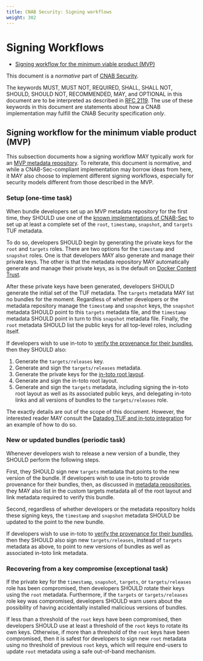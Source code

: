```yaml
---
title: CNAB Security: Signing workflows
weight: 302
---
```


# Signing Workflows

- [Signing workflow for the minimum viable product (MVP)](#signing-workflow-for-the-minimum-viable-product-mvp)

This document is a _normative_ part of [CNAB Security](300-CNAB-security.md).

The keywords MUST, MUST NOT, REQUIRED, SHALL, SHALL NOT, SHOULD, SHOULD NOT, RECOMMENDED, MAY, and OPTIONAL in this document are to be interpreted as described in [RFC 2119](https://tools.ietf.org/html/rfc2119). The use of these keywords in this document are statements about how a CNAB implementation may fulfill the CNAB Security specification _only_.

## Signing workflow for the minimum viable product (MVP)

This subsection documents how a signing workflow MAY typically work for an [MVP metadata repository](301-metadata-repositories.md). To reiterate, this document is normative, and while a CNAB-Sec-compliant implementation may borrow ideas from here, it MAY also choose to implement different signing workflows, especially for security models different from those described in the MVP.

### Setup (one-time task)

When bundle developers set up an MVP metadata repository for the first time, they SHOULD use one of the [known implementations of CNAB-Sec](806-security-known-implementations.md) to set up at least a complete set of the `root`, `timestamp`, `snapshot`, and `targets` TUF metadata.

To do so, developers SHOULD begin by generating the private keys for the `root` and `targets` roles. There are two options for the `timestamp` and `snapshot` roles. One is that developers MAY also generate and manage their private keys. The other is that the metadata repository MAY automatically generate and manage their private keys, as is the default on [Docker Content Trust](https://docs.docker.com/engine/security/trust/trust_key_mng/).

After these private keys have been generated, developers SHOULD generate the initial set of the TUF metadata. The `targets` metadata MAY list no bundles for the moment. Regardless of whether developers or the metadata repository manage the `timestamp` and `snapshot` keys, the `snapshot` metadata SHOULD point to this `targets` metadata file, and the `timestamp` metadata SHOULD point in turn to this `snapshot` metadata file. Finally, the `root` metadata SHOULD list the public keys for all top-level roles, including itself.

If developers wish to use in-toto to [verify the provenance for their bundles](301-metadata-repositories.md#extending-the-MVP-to-verify-the-provenance-of-bundles), then they SHOULD also:

1. Generate the `targets/releases` key.
1. Generate and sign the `targets/releases` metadata.
1. Generate the private keys for the [in-toto root layout](https://github.com/in-toto/docs/blob/master/in-toto-spec.md#43-file-formats-layout).
1. Generate and sign the in-toto root layout.
1. Generate and sign the `targets` metadata, including signing the in-toto root layout as well as its associated public keys, and delegating in-toto links and all versions of bundles to the `targets/releases` role.

The exactly details are out of the scope of this document. However, the interested reader MAY consult the [Datadog TUF and in-toto integration](https://www.datadoghq.com/blog/engineering/secure-publication-of-datadog-agent-integrations-with-tuf-and-in-toto/) for an example of how to do so.

### New or updated bundles (periodic task)

Whenever developers wish to release a new version of a bundle, they SHOULD perform the following steps.

First, they SHOULD sign new `targets` metadata that points to the new version of the bundle. If developers wish to use in-toto to provide provenance for their bundles, then, as discussed in [metadata repositories](301-metadata-repositories.md), they MAY also list in the custom targets metadata all of the root layout and link metadata required to verify this bundle.

Second, regardless of whether developers or the metadata repository holds these signing keys, the `timestamp` and `snapshot` metadata SHOULD be updated to the point to the new bundle.

If developers wish to use in-toto to [verify the provenance for their bundles](301-metadata-repositories.md#extending-the-MVP-to-verify-the-provenance-of-bundles), then they SHOULD also sign new `targets/releases`, instead of `targets` metadata as above, to point to new versions of bundles as well as associated in-toto link metadata.

### Recovering from a key compromise (exceptional task)

If the private key for the `timestamp`, `snapshot`, `targets`, or `targets/releases` role has been compromised, then developers SHOULD rotate their keys using the `root` metadata. Furthermore, if the `targets` or `targets/releases` role key was compromised, developers SHOULD warn users about the possibility of having accidentally installed malicious versions of bundles.

If less than a threshold of the `root` keys have been compromised, then developers SHOULD use at least a threshold of the `root` keys to rotate its own keys. Otherwise, if more than a threshold of the `root` keys have been compromised, then it is safest for developers to sign new `root` metadata using no threshold of previous `root` keys, which will require end-users to update `root` metadata using a safe out-of-band mechanism.
